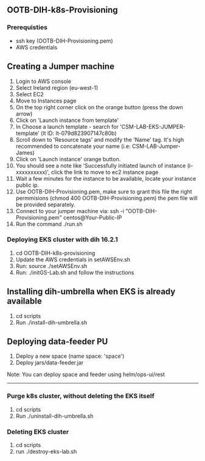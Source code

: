 ## OOTB-DIH-k8s-Provisioning

### Prerequisties
* ssh key (OOTB-DIH-Provisioning.pem)
* AWS credentials

## Creating a Jumper machine

1. Login to AWS console
2. Select Ireland region (eu-west-1)
3. Select EC2 
4. Move to Instances page
5. On the top right corner click on the orange button (press the down arrow)
6. Click on 'Launch instance from template'
7. In Choose a launch template - search for 'CSM-LAB-EKS-JUMPER-template' (lt ID: lt-079d823907147c80b)
8. Scroll down to 'Resource tags' and modify the 'Name' tag. It's high recommended to concatenate your name (i.e: CSM-LAB-Jumper-James)
9. Click on 'Launch instance' orange button.
10. You should see a note like 'Successfully initiated launch of instance (i-xxxxxxxxxx)', click the link to move to ec2 instance page
11. Wait a few minutes for the instance to be available, locate your instance public ip.
12. Use OOTB-DIH-Provisioning.pem, make sure to grant this file the right permmisions (chmod 400 OOTB-DIH-Provisioning.pem) the pem file will be provided separately.
13. Connect to your jumper machine via: ssh -i "OOTB-DIH-Provisioning.pem" centos@Your-Public-IP
15. Run the command ./run.sh

### Deploying EKS cluster with dih 16.2.1

1. cd OOTB-DIH-k8s-provisioning
2. Update the AWS credentials in setAWSEnv.sh
3. Run: source ./setAWSEnv.sh
4. Run: ./initGS-Lab.sh and follow the instructions



## Installing dih-umbrella when EKS is already available

1. cd scripts
2. Run ./install-dih-umbrella.sh


## Deploying data-feeder PU

1. Deploy a new space (name space: 'space')
2. Deploy jars/data-feeder.jar

Note: You can deploy space and feeder using helm/ops-ui/rest

------------------------------------------------------------------

### Purge k8s cluster, without deleting the EKS itself

1. cd scripts
2. Run ./uninstall-dih-umbrella.sh


### Deleting  EKS cluster

1. cd scripts
2. run ./destroy-eks-lab.sh